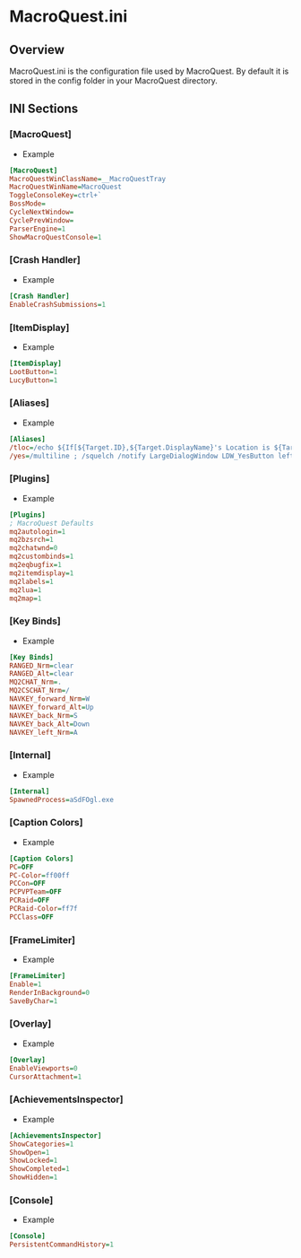 # MacroQuest.ini

## Overview

MacroQuest.ini is the configuration file used by MacroQuest. By default it is stored in the config folder in your MacroQuest directory.

## INI Sections

### [MacroQuest]

* Example

```ini
[MacroQuest]
MacroQuestWinClassName=__MacroQuestTray
MacroQuestWinName=MacroQuest
ToggleConsoleKey=ctrl+`
BossMode=
CycleNextWindow=
CyclePrevWindow=
ParserEngine=1
ShowMacroQuestConsole=1
```

### [Crash Handler]

* Example

```ini
[Crash Handler]
EnableCrashSubmissions=1
```

### [ItemDisplay]

* Example

```ini
[ItemDisplay]
LootButton=1
LucyButton=1
```

### [Aliases]

* Example

```ini
[Aliases]
/tloc=/echo ${If[${Target.ID},${Target.DisplayName}'s Location is ${Target.Y} ${Target.X} ${Target.Z},You do not have a target!]}
/yes=/multiline ; /squelch /notify LargeDialogWindow LDW_YesButton leftmouseup ; /squelch /notify LargeDialogWindow LDW_OKButton leftmouseup ; /squelch /notify ConfirmationDialogBox CD_Yes_Button leftmouseup ; /squelch /notify ConfirmationDialogBox CD_OK_Button leftmouseup ; /squelch /notify TradeWND TRDW_Trade_Button leftmouseup ; /squelch /notify GiveWnd GVW_Give_Button leftmouseup ; /squelch /notify ProgressionSelectionWnd ProgressionTemplateSelectAcceptButton leftmouseup ;
```

### [Plugins]

* Example

```ini
[Plugins]
; MacroQuest Defaults
mq2autologin=1
mq2bzsrch=1
mq2chatwnd=0
mq2custombinds=1
mq2eqbugfix=1
mq2itemdisplay=1
mq2labels=1
mq2lua=1
mq2map=1
```

### [Key Binds]

* Example

```ini
[Key Binds]
RANGED_Nrm=clear
RANGED_Alt=clear
MQ2CHAT_Nrm=.
MQ2CSCHAT_Nrm=/
NAVKEY_forward_Nrm=W
NAVKEY_forward_Alt=Up
NAVKEY_back_Nrm=S
NAVKEY_back_Alt=Down
NAVKEY_left_Nrm=A
```

### [Internal]

* Example

```ini
[Internal]
SpawnedProcess=aSdFOgl.exe
```

### [Caption Colors]

* Example

```ini
[Caption Colors]
PC=OFF
PC-Color=ff00ff
PCCon=OFF
PCPVPTeam=OFF
PCRaid=OFF
PCRaid-Color=ff7f
PCClass=OFF
```

### [FrameLimiter]

* Example

```ini
[FrameLimiter]
Enable=1
RenderInBackground=0
SaveByChar=1
```

### [Overlay]

* Example

```ini
[Overlay]
EnableViewports=0
CursorAttachment=1
```

### [AchievementsInspector]

* Example

```ini
[AchievementsInspector]
ShowCategories=1
ShowOpen=1
ShowLocked=1
ShowCompleted=1
ShowHidden=1
```

### [Console]

* Example

```ini
[Console]
PersistentCommandHistory=1
```
